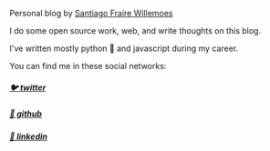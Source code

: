 <!--
.. title: Hello! Hola! Hoi!
.. slug: index
.. date: 2020-07-07 21:14:43 UTC
.. tags:
.. category:
.. link:
.. description:
.. type: text
-->

Personal blog by [Santiago Fraire Willemoes][twitter]

I do some open source work, web, and write thoughts on this blog.

I've written mostly python 🐍 and javascript during my career.

You can find me in these social networks:

##### [🐦 twitter][twitter]

##### [📁 github][github]

##### [👔 linkedin][linkedin]


[linkedin]: https://www.linkedin.com/in/santiago-fraire-63b91226
[github]: https://github.com/Woile
[twitter]: https://twitter.com/santiwilly